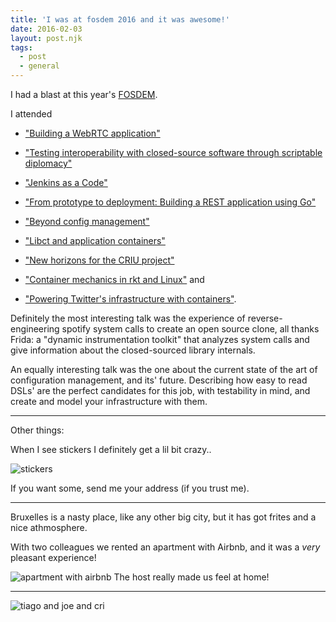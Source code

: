 ```yaml
---
title: 'I was at fosdem 2016 and it was awesome!'
date: 2016-02-03
layout: post.njk
tags:
  - post
  - general
---
```


I had a blast at this year's [FOSDEM](https://fosdem.org/2016/).

I attended

- ["Building a WebRTC application"](https://fosdem.org/2016/schedule/event/webrtc_application/)

- ["Testing interoperability with closed-source software through scriptable diplomacy"](https://fosdem.org/2016/schedule/event/closed_source_interop/)

- ["Jenkins as a Code"](https://fosdem.org/2016/schedule/event/jenkins_as_code/)

- ["From prototype to deployment: Building a REST application using Go"](https://fosdem.org/2016/schedule/event/rest/)

- ["Beyond config management"](https://fosdem.org/2016/schedule/event/beyond_config_management/)

- ["Libct and application containers"](https://fosdem.org/2016/schedule/event/libct/)

- ["New horizons for the CRIU project"](https://fosdem.org/2016/schedule/event/criu/)

- ["Container mechanics in rkt and Linux"](https://fosdem.org/2016/schedule/event/rkt/) and

- ["Powering Twitter's infrastructure with containers"](https://fosdem.org/2016/schedule/event/twitter/).

Definitely the most interesting talk was the experience of reverse-engineering spotify system calls to
create an open source clone, all thanks Frida: a "dynamic instrumentation toolkit" that analyzes system calls
and give information about the closed-sourced library internals.

An equally interesting talk was the one about the current state of the art of configuration management,
and its' future. Describing how easy to read DSLs' are the perfect candidates for this job, with testability in mind,
and create and model your infrastructure with them.

---

Other things:

When I see stickers I definitely get a lil bit crazy..

![stickers](https://lh3.googleusercontent.com/1X_qfsZaE8MNcljUcIv5vqDGG2Z_Q813JTQj-MNEZkvkG-XicbjVgTzo8VFsyc7Aee9gzN3Um3pcvBgzRnhCC5SlEvhgdvcZcHqU9YF_CZ4QvjvxYEr322_mcqS72NvJS3hytPPlTqtipiRClpMOAgAU5q4msrksDpjsU3TU4C8mZmkLWJNVQk34Sc_6L8VxhEuNoBFWoYtMdeD24XBi1zVNzPJoYDAj0Qz2ciOz_R5h9FK8pVqa82eO3dfc9_s_jM8bWAbiAfckqnhBBIem92RDGbHM_TE7E7ZEDAQw4kQk-LKlKaykZQmh2RbOWWb0Tg66uE5i92UKrWoFjpi9h0MrlM-mTELXRJhGIUENceo696D8tN-iaaDOtdEz0U-uuCuw6UlBCikhpbv2n8ktPFShRNQE8bQVu9y5V6AhAbG1uHg_Wae6-kgTfPR9S-Qjz5SELUCFtlJP_SLBAVySvsjVEiGG7vIhOcID1xKF_uR9U8YnbJcU3DaIS5ILff-TYdvJDZ9N94wFAQx4orCIo0k38MRjzTO2J3uDKehg0oTK14BQC8nAjWm49YqkvNx25VVF=w904-h678-no)

If you want some, send me your address (if you trust me).

---

Bruxelles is a nasty place, like any other big city, but it has got frites and a nice athmosphere.

With two colleagues we rented an apartment with Airbnb, and it was a *very* pleasant experience!

![apartment with airbnb](https://lh3.googleusercontent.com/7YS0KjfvVy6NlkCe7c3ZMIgOi5cFT-DSh0V5xh9PXqGCkkZJRzAK5tAMjX5LLdtLzhCKNjLD6MsZqoNoJlvrhiy-kVhI209GQI-siUkP9ghdQxYKzdEyHogxzwV9I3pzsyCn2uo2cYXaLwlrNcIxShy0rDnUyqY_hv0a4VaH2PatSMD3zqXtKHxER3l9-6EUtFQUmmnBomiQA8x4scHvkUeSCURaAs5Cgrs1IMPJFK81FFFZRyzlsmh4WCTrtoCmT8V-ff-KNdsQDVI1Gl1rLWN4RSnSrrWSlwD2GBrh0nes3H3qeJR7-QA0rnkIQpjigrjG8GwHfKcO6cNY9_1KWQJ0mlePvKifIsE2prZIn8SUEkBKC9uJ03QBjHxOrCrnwox-gRkXxHqVMgy-psBPdW9i7hnOElccx9gS_1Alin-_AI68Q_G_31xt8HVgClXvlLxiJsl1QvC9BnhZmxnVRRcWbmo6z9ubJeDjIihrIPS4wVsw8ReE-jBCkECUQ-t-FmOVrbDvup4YzoMbIhZCeeef2xiprbwPz0EvOmwFtbumgo9kC6qzzKJIiRr3QKGK_6z4=w1206-h678-no)
The host really made us feel at home!

---

![tiago and joe and cri](https://lh3.googleusercontent.com/xaC5IH_2FMV4gm8EGNiLnzP0puL0RY68lennN1B0WlwhrTZ6TXxpxSgFtYsSBp6kIuBNTXAOTXTM2jAumKOWEInhfH7U1KhWm8vxME4lxwNwckwoRaWxNJ7P3C_0ZgxifozTChfKlqLT3IU8lIGB0mLg37rMF0X_m93l6kcIvZ0pu2O7bN8dFJEhImGYjUnalekdnLm5VrdaL-jaEuhZpGDSj34UNpudZ6ltn7I-QAFeOwY9II18OANjstMVAFCw5o6L5RI63_UFzhWHiC-_lnuqKRrzp0gJKmF2WAI3jcQGrTuZD8PGr87A9Mp5cgsgzWOZX23rf9oC4RERLsmtnT_waA0wyStbXNMnXN7HtbWQikCUdhx3F4AeLuijjEDljMXctmK35K7vIF16wmqAK0vRJ7F63M-fMVLEbfceMkq1KVQGkJXEYDPfJoygbKWJYHxHN5QRKsTyU_hyc9sMOzGtlJoufZ1-RStUFVOjS_2iv6vqR8UOwZURO4npU2l9kcIyKzqM9VmVcSDH5kSE5uMgjdeAnJMJTQ1RI2bU-nJa--6xPzt8nr7mVYdoGkaPeeBB=w509-h678-no)
